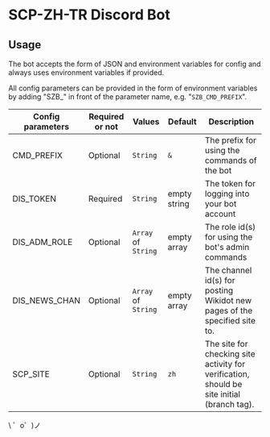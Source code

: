 SCP-ZH-TR Discord Bot
=================

## Usage
 The bot accepts the form of JSON and environment variables for config and always uses environment variables if provided.

 All config parameters can be provided in the form of environment variables by adding "SZB_" in front of the parameter name, e.g. "<code>SZB_CMD_PREFIX</code>".

| Config parameters | Required or not | Values | Default | Description |
| ---- | ---- | ---- | ---- | ---- |
| CMD_PREFIX | Optional | <code>String</code> | <code>&</code> | The prefix for using the commands of the bot |
| DIS_TOKEN | Required | <code>String</code> | empty string | The token for logging into your bot account |
| DIS_ADM_ROLE | Optional | <code>Array</code> of <code>String</code> | empty array | The role id(s) for using the bot's admin commands |
| DIS_NEWS_CHAN | Optional | <code>Array</code> of <code>String</code> | empty array | The channel id(s) for posting Wikidot new pages of the specified site to. |
| SCP_SITE | Optional | <code>String</code> | <code>zh</code> | The site for checking site activity for verification, should be site initial (branch tag). |


\ ゜o゜)ノ
